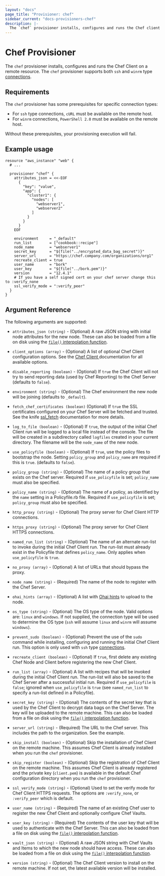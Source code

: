 ```yaml
---
layout: "docs"
page_title: "Provisioner: chef"
sidebar_current: "docs-provisioners-chef"
description: |-
  The `chef` provisioner installs, configures and runs the Chef client on a resource.
---
```


# Chef Provisioner

The `chef` provisioner installs, configures and runs the Chef Client on a remote
resource. The `chef` provisioner supports both `ssh` and `winrm` type
[connections](/docs/provisioners/connection.html).

## Requirements

The `chef` provisioner has some prerequisites for specific connection types:

- For `ssh` type connections, `cURL` must be available on the remote host.
- For `winrm` connections, `PowerShell 2.0` must be available on the remote host.

Without these prerequisites, your provisioning execution will fail.

## Example usage

```hcl
resource "aws_instance" "web" {
  # ...

  provisioner "chef" {
    attributes_json = <<-EOF
      {
        "key": "value",
        "app": {
          "cluster1": {
            "nodes": [
              "webserver1",
              "webserver2"
            ]
          }
        }
      }
    EOF

    environment     = "_default"
    run_list        = ["cookbook::recipe"]
    node_name       = "webserver1"
    secret_key      = "${file("../encrypted_data_bag_secret")}"
    server_url      = "https://chef.company.com/organizations/org1"
    recreate_client = true
    user_name       = "bork"
    user_key        = "${file("../bork.pem")}"
    version         = "12.4.1"
    # If you have a self signed cert on your chef server change this to :verify_none
    ssl_verify_mode = ":verify_peer"
  }
}
```

## Argument Reference

The following arguments are supported:

* `attributes_json (string)` - (Optional) A raw JSON string with initial node attributes
  for the new node. These can also be loaded from a file on disk using the [`file()`
  interpolation function](/docs/configuration/interpolation.html#file_path_).

* `client_options (array)` - (Optional) A list of optional Chef Client configuration
  options. See the [Chef Client ](https://docs.chef.io/config_rb_client.html) documentation
  for all available options.

* `disable_reporting (boolean)` - (Optional) If `true` the Chef Client will not try to send
  reporting data (used by Chef Reporting) to the Chef Server (defaults to `false`).

* `environment (string)` - (Optional) The Chef environment the new node will be joining
  (defaults to `_default`).

* `fetch_chef_certificates (boolean)` (Optional) If `true` the SSL certificates configured
  on your Chef Server will be fetched and trusted. See the knife [ssl_fetch](https://docs.chef.io/knife_ssl_fetch.html)
  documentation for more details.

* `log_to_file (boolean)` - (Optional) If `true`, the output of the initial Chef Client run
  will be logged to a local file instead of the console. The file will be created in a
  subdirectory called `logfiles` created in your current directory. The filename will be
  the `node_name` of the new node.

* `use_policyfile (boolean)` - (Optional) If `true`, use the policy files to bootstrap the
  node. Setting `policy_group` and `policy_name` are required if this is `true`. (defaults to
  `false`).

* `policy_group (string)` - (Optional) The name of a policy group that exists on the Chef
  server. Required if `use_policyfile` is set; `policy_name` must also be specified.

* `policy_name (string)` - (Optional) The name of a policy, as identified by the `name`
  setting in a Policyfile.rb file. Required if `use_policyfile` is set; `policy_group`
  must also be specified.

* `http_proxy (string)` - (Optional) The proxy server for Chef Client HTTP connections.

* `https_proxy (string)` - (Optional) The proxy server for Chef Client HTTPS connections.

* `named_run_list (string)` - (Optional) The name of an alternate run-list to invoke during the
  initial Chef Client run. The run-list must already exist in the Policyfile that defines
  `policy_name`. Only applies when `use_policyfile` is `true`.

* `no_proxy (array)` - (Optional) A list of URLs that should bypass the proxy.

* `node_name (string)` - (Required) The name of the node to register with the Chef Server.

* `ohai_hints (array)` - (Optional) A list with
  [Ohai hints](https://docs.chef.io/ohai.html#hints) to upload to the node.

* `os_type (string)` - (Optional) The OS type of the node. Valid options are: `linux` and
  `windows`. If not supplied, the connection type will be used to determine the OS type (`ssh`
  will assume `linux` and `winrm` will assume `windows`).

* `prevent_sudo (boolean)` - (Optional) Prevent the use of the `sudo` command while installing, configuring
  and running the initial Chef Client run. This option is only used with `ssh` type
  [connections](/docs/provisioners/connection.html).

* `recreate_client (boolean)` - (Optional) If `true`, first delete any existing Chef Node and
  Client before registering the new Chef Client.

* `run_list (array)` - (Optional) A list with recipes that will be invoked during the initial
  Chef Client run. The run-list will also be saved to the Chef Server after a successful
  initial run. Required if `use_policyfile` is `false`; ignored when `use_policyfile` is `true`
  (see `named_run_list` to specify a run-list defined in a Policyfile).

* `secret_key (string)` - (Optional) The contents of the secret key that is used
  by the Chef Client to decrypt data bags on the Chef Server. The key will be uploaded to the remote
  machine. This can also be loaded from a file on disk using the [`file()` interpolation
  function](/docs/configuration/interpolation.html#file_path_).

* `server_url (string)` - (Required) The URL to the Chef server. This includes the path to
  the organization. See the example.

* `skip_install (boolean)` - (Optional) Skip the installation of Chef Client on the remote
  machine. This assumes Chef Client is already installed when you run the `chef`
  provisioner.

* `skip_register (boolean)` - (Optional) Skip the registration of Chef Client on the remote
  machine. This assumes Chef Client is already registered and the private key (`client.pem`)
  is available in the default Chef configuration directory when you run the `chef`
  provisioner.

* `ssl_verify_mode (string)` - (Optional) Used to set the verify mode for Chef Client HTTPS
  requests. The options are `:verify_none`, or `:verify_peer` which is default.

* `user_name (string)` - (Required) The name of an existing Chef user to register
  the new Chef Client and optionally configure Chef Vaults.

* `user_key (string)` - (Required) The contents of the user key that will be used to
  authenticate with the Chef Server. This can also be loaded from a file on disk using the [`file()`
  interpolation function](/docs/configuration/interpolation.html#file_path_).

* `vault_json (string)` - (Optional) A raw JSON string with Chef Vaults and Items to which the new node
  should have access. These can also be loaded from a file on disk using the
  [`file()` interpolation function](/docs/configuration/interpolation.html#file_path_).

* `version (string)` - (Optional) The Chef Client version to install on the remote machine.
  If not set, the latest available version will be installed.
